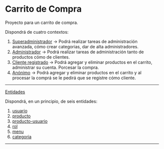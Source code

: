 # Carrito de Compra

 Proyecto para un carrito de compra.

 Dispondrá de cuatro contextos:
 1. [Superadministrador](doc/contextos/uperadministrador.md)
 -> Podrá realizar tareas de administración avanzada, cómo crear categorias, dar de alta administradores.
 2. [Administrador](doc/contextos/administrador.md)
-> Podrá realizar tareas de administración tanto de productos cómo de clientes.
 3. [Cliente registrado](doc/contextos/cliente-registrado.md)
 -> Podrá agregar y eliminar productos en el carrito, administrar su cuenta. Porcesar la compra.
 4. [Anónimo](doc/contextos/anonimo.md)
 -> Podrá agregar y eliminar productos en el carrito y al procesar la comprá se le pedirá que se registre cómo cliente.

---
[Entidades](doc/entidades.md)

Dispondrá, en un principio, de seis entidades:

1. [usuario](doc/entidades/usuario.md)
2. [producto](doc/entidades/producto.md)
3. [producto-usuario](doc/entidades/producto-usuario.md)
4. [rol](doc/entidades/rol.md)
5. [menu](doc/entidades/menu.md)
6. [categoria](doc/entidades/categoria.md)
---
